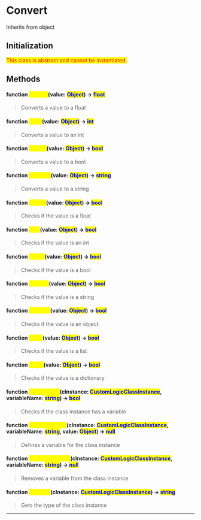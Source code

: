 # Convert
Inherits from object
## Initialization
<mark style="color:red;">This class is abstract and cannot be instantiated.</mark>
## Methods
#### function <mark style="color:yellow;">ToFloat</mark>(value: <mark style="color:blue;">Object</mark>) → <mark style="color:blue;">float</mark>
> Converts a value to a float

#### function <mark style="color:yellow;">ToInt</mark>(value: <mark style="color:blue;">Object</mark>) → <mark style="color:blue;">int</mark>
> Converts a value to an int

#### function <mark style="color:yellow;">ToBool</mark>(value: <mark style="color:blue;">Object</mark>) → <mark style="color:blue;">bool</mark>
> Converts a value to a bool

#### function <mark style="color:yellow;">ToString</mark>(value: <mark style="color:blue;">Object</mark>) → <mark style="color:blue;">string</mark>
> Converts a value to a string

#### function <mark style="color:yellow;">IsFloat</mark>(value: <mark style="color:blue;">Object</mark>) → <mark style="color:blue;">bool</mark>
> Checks if the value is a float

#### function <mark style="color:yellow;">IsInt</mark>(value: <mark style="color:blue;">Object</mark>) → <mark style="color:blue;">bool</mark>
> Checks if the value is an int

#### function <mark style="color:yellow;">IsBool</mark>(value: <mark style="color:blue;">Object</mark>) → <mark style="color:blue;">bool</mark>
> Checks if the value is a bool

#### function <mark style="color:yellow;">IsString</mark>(value: <mark style="color:blue;">Object</mark>) → <mark style="color:blue;">bool</mark>
> Checks if the value is a string

#### function <mark style="color:yellow;">IsObject</mark>(value: <mark style="color:blue;">Object</mark>) → <mark style="color:blue;">bool</mark>
> Checks if the value is an object

#### function <mark style="color:yellow;">IsList</mark>(value: <mark style="color:blue;">Object</mark>) → <mark style="color:blue;">bool</mark>
> Checks if the value is a list

#### function <mark style="color:yellow;">IsDict</mark>(value: <mark style="color:blue;">Object</mark>) → <mark style="color:blue;">bool</mark>
> Checks if the value is a dictionary

#### function <mark style="color:yellow;">HasVariable</mark>(cInstance: <mark style="color:blue;">CustomLogicClassInstance</mark>, variableName: <mark style="color:blue;">string</mark>) → <mark style="color:blue;">bool</mark>
> Checks if the class instance has a variable

#### function <mark style="color:yellow;">DefineVariable</mark>(cInstance: <mark style="color:blue;">CustomLogicClassInstance</mark>, variableName: <mark style="color:blue;">string</mark>, value: <mark style="color:blue;">Object</mark>) → <mark style="color:blue;">null</mark>
> Defines a variable for the class instance

#### function <mark style="color:yellow;">RemoveVariable</mark>(cInstance: <mark style="color:blue;">CustomLogicClassInstance</mark>, variableName: <mark style="color:blue;">string</mark>) → <mark style="color:blue;">null</mark>
> Removes a variable from the class instance

#### function <mark style="color:yellow;">GetType</mark>(cInstance: <mark style="color:blue;">CustomLogicClassInstance</mark>) → <mark style="color:blue;">string</mark>
> Gets the type of the class instance


---

